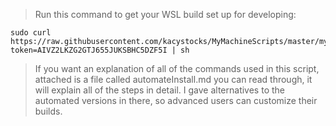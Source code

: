 > Run this command to get your WSL build set up for developing:
```
sudo curl https://raw.githubusercontent.com/kacystocks/MyMachineScripts/master/myInstallationScript.sh?token=AIVZ2LKZG2GTJ655JUKSBHC5DZF5I | sh
```

> If you want an explanation of all of the commands used in this script, attached is a file called automateInstall.md you can read through, it will explain all of the steps in detail.
> I gave alternatives to the automated versions in there, so advanced users can customize their builds.
